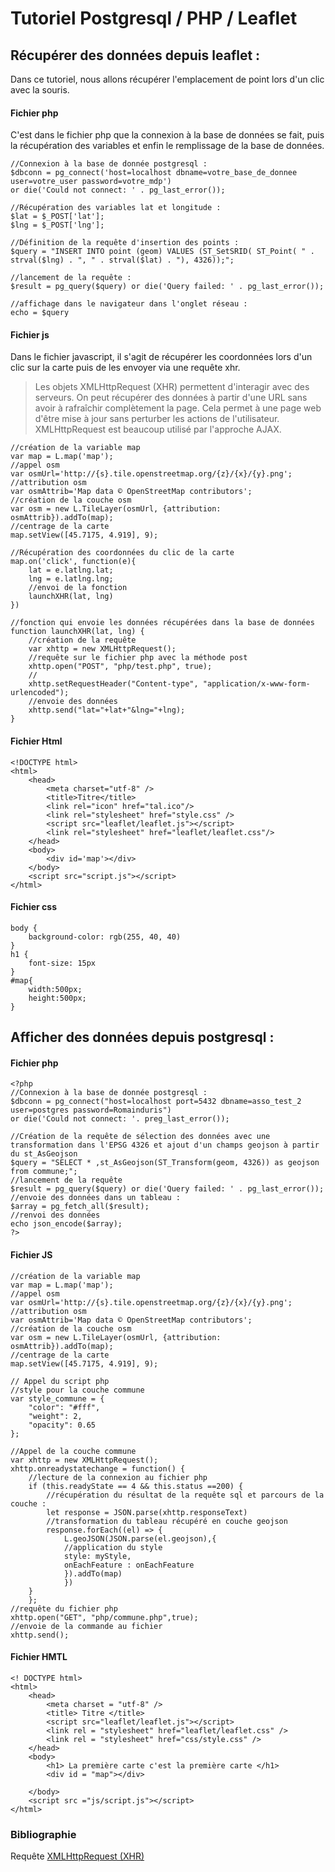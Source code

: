 # Tutoriel Postgresql / PHP / Leaflet


## Récupérer des données depuis leaflet :

Dans ce tutoriel, nous allons récupérer l'emplacement de point lors d'un clic avec la souris. 


#### Fichier php
C'est dans le fichier php que la connexion à la base de données se fait, puis la récupération des variables et enfin le remplissage de la base de données.

    //Connexion à la base de donnée postgresql :
    $dbconn = pg_connect('host=localhost dbname=votre_base_de_donnee user=votre_user password=votre_mdp')
    or die('Could not connect: ' . pg_last_error());

    //Récupération des variables lat et longitude :
    $lat = $_POST['lat'];
    $lng = $_POST['lng'];

    //Définition de la requête d'insertion des points :
    $query = "INSERT INTO point (geom) VALUES (ST_SetSRID( ST_Point( " . strval($lng) . ", " . strval($lat) . "), 4326));";

    //lancement de la requête :
    $result = pg_query($query) or die('Query failed: ' . pg_last_error());

    //affichage dans le navigateur dans l'onglet réseau :
    echo = $query

#### Fichier js
Dans le fichier javascript, il s'agit de récupérer les coordonnées lors d'un clic sur la carte puis de les envoyer via une requête xhr.
>Les objets XMLHttpRequest (XHR) permettent d'interagir avec des serveurs. On peut récupérer des données à partir d'une URL sans avoir à rafraîchir complètement la page. Cela permet à une page web d'être mise à jour sans perturber les actions de l'utilisateur. XMLHttpRequest est beaucoup utilisé par l'approche AJAX.

    //création de la variable map
    var map = L.map('map');
    //appel osm
    var osmUrl='http://{s}.tile.openstreetmap.org/{z}/{x}/{y}.png';
    //attribution osm
    var osmAttrib='Map data © OpenStreetMap contributors';
    //création de la couche osm
    var osm = new L.TileLayer(osmUrl, {attribution: osmAttrib}).addTo(map);
    //centrage de la carte
    map.setView([45.7175, 4.919], 9);

    //Récupération des coordonnées du clic de la carte
    map.on('click', function(e){
        lat = e.latlng.lat;
        lng = e.latlng.lng;
        //envoi de la fonction
        launchXHR(lat, lng)
    })
    
    //fonction qui envoie les données récupérées dans la base de données
    function launchXHR(lat, lng) {
        //création de la requête         
        var xhttp = new XMLHttpRequest();  
        //requête sur le fichier php avec la méthode post
        xhttp.open("POST", "php/test.php", true);
        //
        xhttp.setRequestHeader("Content-type", "application/x-www-form-urlencoded");
        //envoie des données
        xhttp.send("lat="+lat+"&lng="+lng);
    }

#### Fichier Html

    <!DOCTYPE html>
    <html>
        <head>
            <meta charset="utf-8" />
            <title>Titre</title>
            <link rel="icon" href="tal.ico"/>
            <link rel="stylesheet" href="style.css" />
            <script src="leaflet/leaflet.js"></script>
            <link rel="stylesheet" href="leaflet/leaflet.css"/>
        </head>
        <body>            
            <div id='map'></div>                    
        </body>
        <script src="script.js"></script>
    </html>

#### Fichier css

    body {
        background-color: rgb(255, 40, 40)
    }
    h1 {
        font-size: 15px
    }
    #map{
        width:500px;
        height:500px;
    }

## Afficher des données depuis postgresql :

#### Fichier php

    <?php
    //Connexion à la base de donnée postgresql :
    $dbconn = pg_connect("host=localhost port=5432 dbname=asso_test_2 user=postgres password=Romainduris")
    or die('Could not connect: '. preg_last_error());
    
    //Création de la requête de sélection des données avec une transformation dans l'EPSG 4326 et ajout d'un champs geojson à partir du st_AsGeojson
    $query = "SELECT * ,st_AsGeojson(ST_Transform(geom, 4326)) as geojson from commune;";
    //lancement de la requête
    $result = pg_query($query) or die('Query failed: ' . pg_last_error());
    //envoie des données dans un tableau :
    $array = pg_fetch_all($result);
    //renvoi des données
    echo json_encode($array);
    ?>

#### Fichier JS

    //création de la variable map
    var map = L.map('map');
    //appel osm
    var osmUrl='http://{s}.tile.openstreetmap.org/{z}/{x}/{y}.png';
    //attribution osm
    var osmAttrib='Map data © OpenStreetMap contributors';
    //création de la couche osm
    var osm = new L.TileLayer(osmUrl, {attribution: osmAttrib}).addTo(map);
    //centrage de la carte
    map.setView([45.7175, 4.919], 9);

    // Appel du script php
    //style pour la couche commune
    var style_commune = {
        "color": "#fff",
        "weight": 2,
        "opacity": 0.65
    };

    //Appel de la couche commune
    var xhttp = new XMLHttpRequest();
    xhttp.onreadystatechange = function() {
        //lecture de la connexion au fichier php
        if (this.readyState == 4 && this.status ==200) {
            //récupération du résultat de la requête sql et parcours de la couche :   
            let response = JSON.parse(xhttp.responseText)            
            //transformation du tableau récupéré en couche geojson
            response.forEach((el) => {
                L.geoJSON(JSON.parse(el.geojson),{
                //application du style
                style: myStyle,
                onEachFeature : onEachFeature
                }).addTo(map)
                })
        }
        };
    //requête du fichier php
    xhttp.open("GET", "php/commune.php",true);
    //envoie de la commande au fichier
    xhttp.send();

#### Fichier HMTL 

    <! DOCTYPE html>
    <html>
        <head>
            <meta charset = "utf-8" />
            <title> Titre </title>
            <script src="leaflet/leaflet.js"></script>      
            <link rel = "stylesheet" href="leaflet/leaflet.css" />
            <link rel = "stylesheet" href="css/style.css" />
        </head>    
        <body>
            <h1> La première carte c'est la première carte </h1>        
            <div id = "map"></div>
                    
        </body>
        <script src ="js/script.js"></script>
    </html>


### Bibliographie

Requête [XMLHttpRequest (XHR)](https://developer.mozilla.org/fr/docs/Web/API/XMLHttpRequest)
